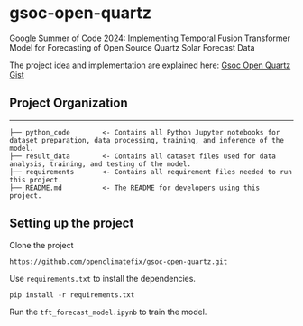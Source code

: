 # gsoc-open-quartz
Google Summer of Code 2024: Implementing Temporal Fusion Transformer Model for Forecasting of Open Source Quartz Solar Forecast Data


The project idea and implementation are explained here: [Gsoc Open Quartz Gist](https://gist.github.com/roshnaeem/f3f66bc7e76a4eff79b07568b99819f4)

## Project Organization
------------

    ├── python_code        <- Contains all Python Jupyter notebooks for dataset preparation, data processing, training, and inference of the model.
    ├── result_data        <- Contains all dataset files used for data analysis, training, and testing of the model.
    ├── requirements       <- Contains all requirement files needed to run this project.
    ├── README.md          <- The README for developers using this project.


## Setting up the project

Clone the project
```
https://github.com/openclimatefix/gsoc-open-quartz.git
```
Use `requirements.txt` to install the dependencies.
```
pip install -r requirements.txt
```
Run the `tft_forecast_model.ipynb` to train the model.